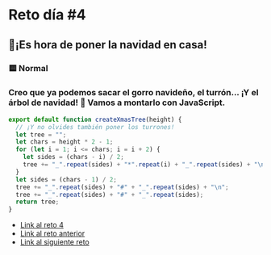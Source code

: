 # Reto día #4

## 🎄¡Es hora de poner la navidad en casa!

### 🟨 Normal

### Creo que ya podemos sacar el gorro navideño, el turrón... ¡Y el árbol de navidad! 🎄 Vamos a montarlo con JavaScript.

```js
export default function createXmasTree(height) {
  // ¡Y no olvides también poner los turrones!
  let tree = "";
  let chars = height * 2 - 1;
  for (let i = 1; i <= chars; i = i + 2) {
    let sides = (chars - i) / 2;
    tree += "_".repeat(sides) + "*".repeat(i) + "_".repeat(sides) + "\n";
  }
  let sides = (chars - 1) / 2;
  tree += "_".repeat(sides) + "#" + "_".repeat(sides) + "\n";
  tree += "_".repeat(sides) + "#" + "_".repeat(sides);
  return tree;
}
```

- [Link al reto 4](https://adventjs.dev/challenges/04)
- [Link al reto anterior](https://adventjs.dev/challenges/03)
- [Link al siguiente reto](https://adventjs.dev/challenges/05)
